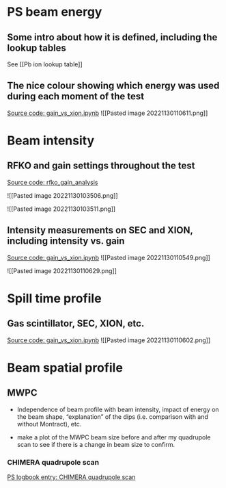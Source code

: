 # PS beam energy

## Some intro about how it is defined, including the lookup tables


See [[Pb ion lookup table]]




## The nice colour showing which energy was used during each moment of the test

[Source code: gain_vs_xion.ipynb](https://gitlab.cern.ch/eljohnso/quad-scan-east/-/blob/master/gain_vs_xion.ipynb)
![[Pasted image 20221130110611.png]]

# Beam intensity

## RFKO and gain settings throughout the test

[Source code: rfko_gain_analysis](https://gitlab.cern.ch/eljohnso/quad-scan-east/-/blob/master/rfko_gain_analysis.ipynb)

![[Pasted image 20221130103506.png]]

![[Pasted image 20221130103511.png]]

## Intensity measurements on SEC and XION, including intensity vs. gain

[Source code: gain_vs_xion.ipynb](https://gitlab.cern.ch/eljohnso/quad-scan-east/-/blob/master/gain_vs_xion.ipynb)
![[Pasted image 20221130110549.png]]

![[Pasted image 20221130110629.png]]

# Spill time profile

## Gas scintillator, SEC, XION, etc.

[Source code: gain_vs_xion.ipynb](https://gitlab.cern.ch/eljohnso/quad-scan-east/-/blob/master/gain_vs_xion.ipynb)
![[Pasted image 20221130110602.png]]

# Beam spatial profile

## MWPC

-   Independence of beam profile with beam intensity, impact of energy on the beam shape, “explanation” of the dips (i.e. comparison with and without Montract), etc.

* make a plot of the MWPC beam size before and after my quadrupole scan to see if there is a change in beam size to confirm.

### CHIMERA quadrupole scan

[PS logbook entry: CHIMERA quadrupole scan](https://logbook.cern.ch/elogbook-server/GET/showEventInLogbook/3659020)
